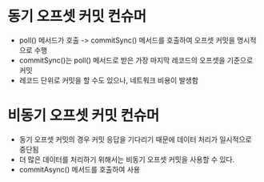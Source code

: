 # 동기 오프셋 커밋 컨슈머
- poll() 메서드가 호출 -> commitSync() 메서드를 호출하여 오프셋 커밋을 명시적으로 수행
- commitSync()는 poll() 메서드로 받은 가장 마지막 레코드의 오프셋을 기준으로 커밋
- 레코드 단위로 커밋을 할 수도 있으나, 네트워크 비용이 발생함 

# 비동기 오프셋 커밋 컨슈머
- 동기 오프셋 커밋의 경우 커밋 응답을 기다리기 때문에 데이터 처리가 일시적으로 중단됨
- 더 많은 데이터를 처리하기 위해서는 비동기 오프셋 커밋을 사용할 수 있다.
- commitAsync() 메서드를 호출하여 사용